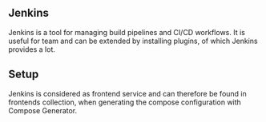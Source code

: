## Jenkins
Jenkins is a tool for managing build pipelines and CI/CD workflows. It is useful for team and can be extended by installing plugins, of which Jenkins provides a lot.

## Setup
Jenkins is considered as frontend service and can therefore be found in frontends collection, when generating the compose configuration with Compose Generator.